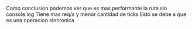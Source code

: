 Como conclusion podemos ver que es mas performante la ruta sin console.log
Tiene mas req/s y menor cantidad de ticks
Esto se debe a que es una operacion sincronica
